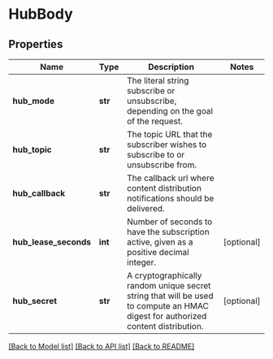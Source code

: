 # HubBody

## Properties
Name | Type | Description | Notes
------------ | ------------- | ------------- | -------------
**hub_mode** | **str** | The literal string subscribe or unsubscribe, depending on the goal of the request. | 
**hub_topic** | **str** | The topic URL that the subscriber wishes to subscribe to or unsubscribe from. | 
**hub_callback** | **str** | The callback url where content distribution notifications should be delivered. | 
**hub_lease_seconds** | **int** | Number of seconds to have the subscription active, given as a positive decimal integer. | [optional] 
**hub_secret** | **str** | A cryptographically random unique secret string that will be used to compute an HMAC digest for authorized content distribution. | [optional] 

[[Back to Model list]](../README.md#documentation-for-models) [[Back to API list]](../README.md#documentation-for-api-endpoints) [[Back to README]](../README.md)

